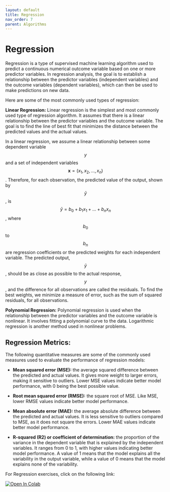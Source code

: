```yaml
---
layout: default
title: Regression
nav_order: 7
parent: Algorithms 
---
```


<script
  src="https://cdn.mathjax.org/mathjax/latest/MathJax.js?config=TeX-AMS-MML_HTMLorMML"
  type="text/javascript">
</script>

# Regression

Regression is a type of supervised machine learning algorithm used to predict a continuous numerical outcome variable based on one or more predictor variables. In regression analysis, the goal is to establish a relationship between the predictor variables (independent variables) and the outcome variables (dependent variables), which can then be used to make predictions on new data. 

Here are some of the most commonly used types of regression:

**Linear Regression:** Linear regression is the simplest and most commonly used type of regression algorithm. It assumes that there is a linear relationship between the predictor variables and the outcome variable. The goal is to find the line of best fit that minimizes the distance between the predicted values and the actual values.

In a linear regression, we assume a linear relationship between some dependent variable $$y$$ and a set of independent variables $$\textbf{x} = (x_1, x_2, \ldots, x_n)$$. Therefore, for each observation, the predicted value of the output, shown by $$\bar{y}$$, is $$\bar{y} = b_0 + b_1x_1 + \ldots + b_nx_n$$, where $$b_0$$ to $$b_n$$ are regression coefficients or the predicted weights for each independent variable. The predicted output, $$\bar{y}$$, should be as close as possible to the actual response, $$y$$, and the difference for all observations are called the residuals. To find the best weights, we minimize a measure of error, such as the sum of squared residuals, for all observations.

**Polynomial Regression:** Polynomial regression is used when the relationship between the predictor variables and the outcome variable is nonlinear. It involves fitting a polynomial curve to the data. Logarithmic regression is another method used in nonlinear problems.

## Regression Metrics:

The following quantitative measures are some of the commonly used measures used to evaluate the performance of regression models: 

* **Mean squared error (MSE):** the average squared difference between the predicted and actual values. It gives more weight to larger errors, making it sensitive to outliers. Lower MSE values indicate better model performance, with 0 being the best possible value.

* **Root mean squared error (RMSE):** the square root of MSE. Like MSE, lower RMSE values indicate better model performance.

* **Mean absolute error (MAE):** the average absolute difference between the predicted and actual values. It is less sensitive to outliers compared to MSE, as it does not square the errors. Lower MAE values indicate better model performance.

* **R-squared (R2) or coefficient of determination:** the proportion of the variance in the dependent variable that is explained by the independent variables.  It ranges from 0 to 1, with higher values indicating better model performance. A value of 1 means that the model explains all the variability in the output variable, while a value of 0 means that the model explains none of the variability.

For Regression exercises, click on the following link:

<a target="_blank" href="https://colab.research.google.com/github/ubc-library-rc/intro-machine-learning/blob/main/Examples/Regression_examples.ipynb">
  <img src="https://colab.research.google.com/assets/colab-badge.svg" alt="Open In Colab"/>
</a>